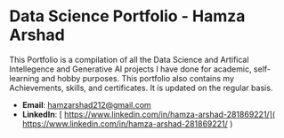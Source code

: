 # Data Science Portfolio - Hamza Arshad
This Portfolio is a compilation of all the Data Science and Artifical Intellegence and Generative AI projects I have done for academic, self-learning and hobby purposes. This portfolio also contains my Achievements, skills, and certificates. It is updated on the regular basis.

- **Email**: [hamzarshad212@gmail.com](hamzarshad212@gmail.com)
- **LinkedIn**: [ https://www.linkedin.com/in/hamza-arshad-281869221/]( https://www.linkedin.com/in/hamza-arshad-281869221/ )
